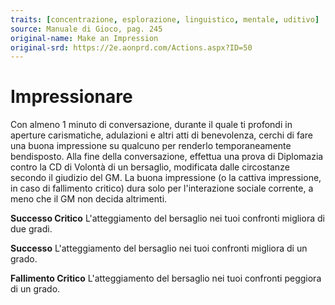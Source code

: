 ```yaml
---
traits: [concentrazione, esplorazione, linguistico, mentale, uditivo]
source: Manuale di Gioco, pag. 245
original-name: Make an Impression
original-srd: https://2e.aonprd.com/Actions.aspx?ID=50
---
```


# Impressionare

Con almeno 1 minuto di conversazione, durante il quale ti profondi in aperture
carismatiche, adulazioni e altri atti di benevolenza, cerchi di fare una buona
impressione su qualcuno per renderlo temporaneamente bendisposto. Alla fine
della conversazione, effettua una prova di Diplomazia contro la CD di Volontà di
un bersaglio, modificata dalle circostanze secondo il giudizio del GM. La buona
impressione (o la cattiva impressione, in caso di fallimento critico) dura solo
per l'interazione sociale corrente, a meno che il GM non decida altrimenti.

**Successo Critico** L'atteggiamento del bersaglio nei tuoi confronti migliora
di due gradi.

**Successo** L'atteggiamento del bersaglio nei tuoi confronti migliora di un
grado.

**Fallimento Critico** L'atteggiamento del bersaglio nei tuoi confronti peggiora
di un grado.
